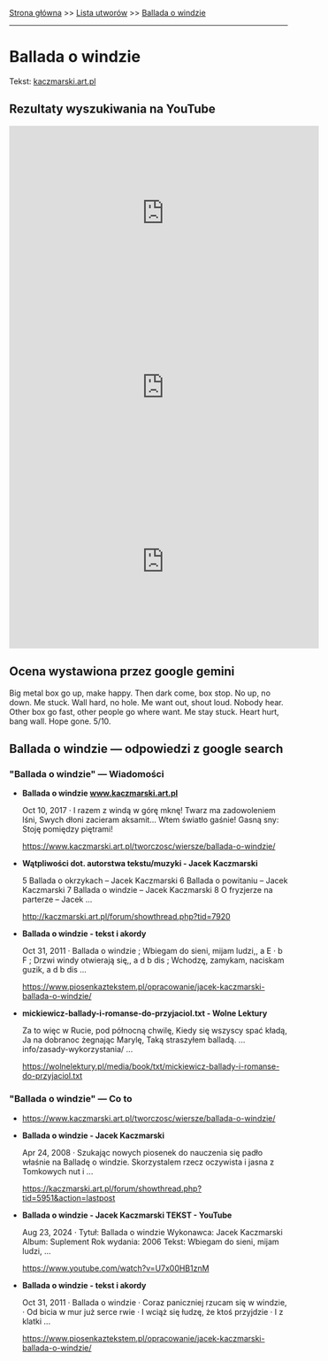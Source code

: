 [Strona główna](../index.md) >> [Lista utworów](../list.md) >> [Ballada o windzie](62.md)

---

# Ballada o windzie

Tekst: [kaczmarski.art.pl](https://www.kaczmarski.art.pl/tworczosc/wiersze/ballada-o-windzie/)

## Rezultaty wyszukiwania na YouTube

<iframe width="560" height="315" src="https://www.youtube.com/embed/rOuR9ZVkaWE?si=IdontcarewhotheIRSsendsImnotpayingtaxes" title="YouTube video player" frameborder="0" allow="accelerometer; autoplay; clipboard-write; encrypted-media; gyroscope; picture-in-picture; web-share" referrerpolicy="strict-origin-when-cross-origin" allowfullscreen></iframe>

<iframe width="560" height="315" src="https://www.youtube.com/embed/pf559CWD2DY?si=IdontcarewhotheIRSsendsImnotpayingtaxes" title="YouTube video player" frameborder="0" allow="accelerometer; autoplay; clipboard-write; encrypted-media; gyroscope; picture-in-picture; web-share" referrerpolicy="strict-origin-when-cross-origin" allowfullscreen></iframe>

<iframe width="560" height="315" src="https://www.youtube.com/embed/PTEuTrEy0yw?si=IdontcarewhotheIRSsendsImnotpayingtaxes" title="YouTube video player" frameborder="0" allow="accelerometer; autoplay; clipboard-write; encrypted-media; gyroscope; picture-in-picture; web-share" referrerpolicy="strict-origin-when-cross-origin" allowfullscreen></iframe>

## Ocena wystawiona przez google gemini

Big metal box go up, make happy. Then dark come, box stop. No up, no down. Me stuck. Wall hard, no hole. Me want out, shout loud. Nobody hear. Other box go fast, other people go where want. Me stay stuck. Heart hurt, bang wall. Hope gone. 5/10.


## Ballada o windzie — odpowiedzi z google search

### "Ballada o windzie" — Wiadomości

- **Ballada o windzie www.kaczmarski.art.pl**

    Oct 10, 2017  ·  I razem z windą w górę mknę! Twarz ma zadowoleniem lśni, Swych dłoni zacieram aksamit… Wtem światło gaśnie! Gasną sny: Stoję pomiędzy piętrami! 

   <https://www.kaczmarski.art.pl/tworczosc/wiersze/ballada-o-windzie/>
- **Wątpliwości dot. autorstwa tekstu/muzyki - Jacek Kaczmarski**

    5 Ballada o okrzykach – Jacek Kaczmarski 6 Ballada o powitaniu – Jacek Kaczmarski 7 Ballada o windzie – Jacek Kaczmarski 8 O fryzjerze na parterze – Jacek ... 

   <http://kaczmarski.art.pl/forum/showthread.php?tid=7920>
- **Ballada o windzie - tekst i akordy**

    Oct 31, 2011  ·  Ballada o windzie ; Wbiegam do sieni, mijam ludzi,, a E · b F ; Drzwi windy otwierają się,, a d b dis ; Wchodzę, zamykam, naciskam guzik, a d b dis ... 

   <https://www.piosenkaztekstem.pl/opracowanie/jacek-kaczmarski-ballada-o-windzie/>
- **mickiewicz-ballady-i-romanse-do-przyjaciol.txt - Wolne Lektury**

    Za to więc w Rucie, pod północną chwilę, Kiedy się wszyscy spać kładą, Ja na dobranoc żegnając Marylę, Taką straszyłem balladą. ... info/zasady-wykorzystania/ ... 

   <https://wolnelektury.pl/media/book/txt/mickiewicz-ballady-i-romanse-do-przyjaciol.txt>

### "Ballada o windzie" — Co to

- <https://www.kaczmarski.art.pl/tworczosc/wiersze/ballada-o-windzie/>
- **Ballada o windzie - Jacek Kaczmarski**

    Apr 24, 2008  ·  Szukając nowych piosenek do nauczenia się padło właśnie na Balladę o windzie. Skorzystalem rzecz oczywista i jasna z Tomkowych nut i ... 

   <https://kaczmarski.art.pl/forum/showthread.php?tid=5951&action=lastpost>
- **Ballada o windzie - Jacek Kaczmarski TEKST - YouTube**

    Aug 23, 2024  ·  Tytuł: Ballada o windzie Wykonawca: Jacek Kaczmarski Album: Suplement Rok wydania: 2006 Tekst: Wbiegam do sieni, mijam ludzi, ... 

   <https://www.youtube.com/watch?v=U7x00HB1znM>
- **Ballada o windzie - tekst i akordy**

    Oct 31, 2011  ·  Ballada o windzie · Coraz paniczniej rzucam się w windzie, · Od bicia w mur już serce rwie · I wciąż się łudzę, że ktoś przyjdzie · I z klatki ... 

   <https://www.piosenkaztekstem.pl/opracowanie/jacek-kaczmarski-ballada-o-windzie/>

